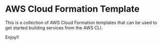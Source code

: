 # AWS Cloud Formation Template

This is a collection of AWS Cloud Formation templates that can be used to get started building services from the AWS CLI.

Enjoy!!


